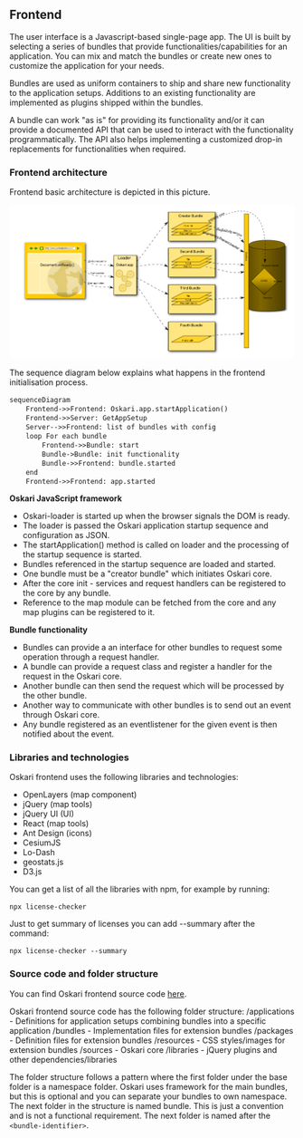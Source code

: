 ## Frontend

The user interface is a Javascript-based single-page app. The UI is built by selecting a series of bundles that provide functionalities/capabilities for an application. You can mix and match the bundles or create new ones to customize the application for your needs.

 Bundles are used as uniform containers to ship and share new functionality to the application setups. Additions to an existing functionality are implemented as plugins shipped within the bundles.

A bundle can work "as is" for providing its functionality and/or it can provide a documented API that can be used to interact with the functionality programmatically. The API also helps implementing a customized drop-in replacements for functionalities when required.


### Frontend architecture

Frontend basic architecture is depicted in this picture.

![oskari_architecture_frontend.png](../resources/images/oskari_architecture_frontend.png)

The sequence diagram below explains what happens in the frontend initialisation process.

```mermaid
sequenceDiagram
    Frontend->>Frontend: Oskari.app.startApplication()
    Frontend->>Server: GetAppSetup
    Server-->>Frontend: list of bundles with config
    loop For each bundle
        Frontend->>Bundle: start
        Bundle->Bundle: init functionality
        Bundle->>Frontend: bundle.started
    end
    Frontend->>Frontend: app.started
```

**Oskari JavaScript framework**

* Oskari-loader is started up when the browser signals the DOM is ready.
* The loader is passed the Oskari application startup sequence and configuration as JSON.
* The startApplication() method is called on loader and the processing of the startup sequence is started.
* Bundles referenced in the startup sequence are loaded and started.
* One bundle must be a "creator bundle" which initiates Oskari core.
* After the core init - services and request handlers can be registered to the core by any bundle.
* Reference to the map module can be fetched from the core and any map plugins can be registered to it.

**Bundle functionality**

* Bundles can provide a an interface for other bundles to request some operation through a request handler.
* A bundle can provide a request class and register a handler for the request in the Oskari core.
* Another bundle can then send the request which will be processed by the other bundle.
* Another way to communicate with other bundles is to send out an event through Oskari core.
* Any bundle registered as an eventlistener for the given event is then notified about the event.

### Libraries and technologies

Oskari frontend uses the following libraries and technologies:

* OpenLayers (map component)
* jQuery (map tools)
* jQuery UI (UI)
* React (map tools)
* Ant Design (icons)
* CesiumJS
* Lo-Dash
* geostats.js
* D3.js

You can get a list of all the libraries with npm, for example by running: 

    npx license-checker
    
Just to get summary of licenses you can add --summary after the command:

    npx license-checker --summary


### Source code and folder structure

You can find Oskari frontend source code [here](https://github.com/oskariorg/oskari-frontend).

Oskari frontend source code has the following folder structure:
/applications - Definitions for application setups combining bundles into a specific application
/bundles - Implementation files for extension bundles
/packages - Definition files for extension bundles
/resources - CSS styles/images for extension bundles
/sources - Oskari core
/libraries - jQuery plugins and other dependencies/libraries

The folder structure follows a pattern where the first folder under the base folder is a namespace folder. Oskari uses framework for the main bundles, but this is optional and you can separate your bundles to own namespace. The next folder in the structure is named bundle. This is just a convention and is not a functional requirement. The next folder is named after the `<bundle-identifier>`.